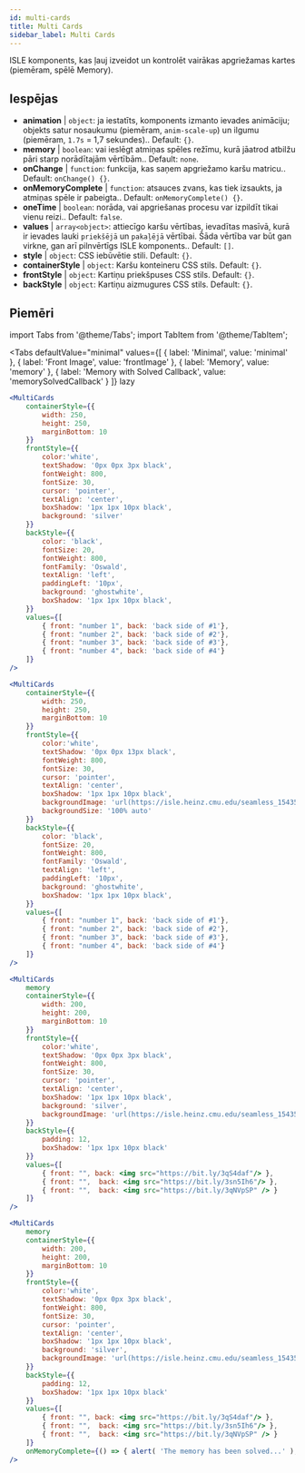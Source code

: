 ```yaml
---
id: multi-cards
title: Multi Cards
sidebar_label: Multi Cards
---
```


ISLE komponents, kas ļauj izveidot un kontrolēt vairākas apgriežamas kartes (piemēram, spēlē Memory).

## Iespējas

* __animation__ | `object`: ja iestatīts, komponents izmanto ievades animāciju; objekts satur nosaukumu (piemēram, `anim-scale-up`) un ilgumu (piemēram, `1.7s` = 1,7 sekundes).. Default: `{}`.
* __memory__ | `boolean`: vai ieslēgt atmiņas spēles režīmu, kurā jāatrod atbilžu pāri starp norādītajām vērtībām.. Default: `none`.
* __onChange__ | `function`: funkcija, kas saņem apgriežamo karšu matricu.. Default: `onChange() {}`.
* __onMemoryComplete__ | `function`: atsauces zvans, kas tiek izsaukts, ja atmiņas spēle ir pabeigta.. Default: `onMemoryComplete() {}`.
* __oneTime__ | `boolean`: norāda, vai apgriešanas procesu var izpildīt tikai vienu reizi.. Default: `false`.
* __values__ | `array<object>`: attiecīgo karšu vērtības, ievadītas masīvā, kurā ir ievades lauki `priekšējā` un `pakaļējā` vērtībai. Šāda vērtība var būt gan virkne, gan arī pilnvērtīgs ISLE komponents.. Default: `[]`.
* __style__ | `object`: CSS iebūvētie stili. Default: `{}`.
* __containerStyle__ | `object`: Karšu konteineru CSS stils. Default: `{}`.
* __frontStyle__ | `object`: Kartiņu priekšpuses CSS stils. Default: `{}`.
* __backStyle__ | `object`: Kartiņu aizmugures CSS stils. Default: `{}`.


## Piemēri

import Tabs from '@theme/Tabs';
import TabItem from '@theme/TabItem';

<Tabs
    defaultValue="minimal"
    values={[
        { label: 'Minimal', value: 'minimal' },
        { label: 'Front Image', value: 'frontImage' },
        { label: 'Memory', value: 'memory' },
        { label: 'Memory with Solved Callback', value: 'memorySolvedCallback' }
    ]}
    lazy
>

<TabItem value="minimal">

```jsx live
<MultiCards
    containerStyle={{
        width: 250,
        height: 250,
        marginBottom: 10
    }}
    frontStyle={{
        color:'white',
        textShadow: '0px 0px 3px black',
        fontWeight: 800,
        fontSize: 30,
        cursor: 'pointer',
        textAlign: 'center',
        boxShadow: '1px 1px 10px black',
        background: 'silver'
    }}
    backStyle={{
        color: 'black',
        fontSize: 20,
        fontWeight: 800,
        fontFamily: 'Oswald',
        textAlign: 'left',
        paddingLeft: '10px',
        background: 'ghostwhite',
        boxShadow: '1px 1px 10px black',
    }}
    values={[
        { front: "number 1", back: 'back side of #1'},
        { front: "number 2", back: 'back side of #2'},
        { front: "number 3", back: 'back side of #3'},
        { front: "number 4", back: 'back side of #4'}
    ]}
/>
```
</TabItem>

<TabItem value="frontImage">

```jsx live
<MultiCards
    containerStyle={{
        width: 250,
        height: 250,
        marginBottom: 10
    }}
    frontStyle={{
        color:'white',
        textShadow: '0px 0px 13px black',
        fontWeight: 800,
        fontSize: 30,
        cursor: 'pointer',
        textAlign: 'center',
        boxShadow: '1px 1px 10px black',
        backgroundImage: 'url(https://isle.heinz.cmu.edu/seamless_1543575455035.png)',
        backgroundSize: '100% auto'
    }}
    backStyle={{
        color: 'black',
        fontSize: 20,
        fontWeight: 800,
        fontFamily: 'Oswald',
        textAlign: 'left',
        paddingLeft: '10px',
        background: 'ghostwhite',
        boxShadow: '1px 1px 10px black',
    }}
    values={[
        { front: "number 1", back: 'back side of #1'},
        { front: "number 2", back: 'back side of #2'},
        { front: "number 3", back: 'back side of #3'},
        { front: "number 4", back: 'back side of #4'}
    ]}
/>
```
</TabItem>

<TabItem value="memory">

```jsx live
<MultiCards
    memory
    containerStyle={{
        width: 200,
        height: 200,
        marginBottom: 10
    }}
    frontStyle={{
        color:'white',
        textShadow: '0px 0px 3px black',
        fontWeight: 800,
        fontSize: 30,
        cursor: 'pointer',
        textAlign: 'center',
        boxShadow: '1px 1px 10px black',
        background: 'silver',
        backgroundImage: 'url(https://isle.heinz.cmu.edu/seamless_1543575455035.png)',
    }}
    backStyle={{
        padding: 12,
        boxShadow: '1px 1px 10px black'
    }}
    values={[
        { front: "", back: <img src="https://bit.ly/3qS4daf"/> },
        { front: "",  back: <img src="https://bit.ly/3sn5Ih6"/> },
        { front: "",  back: <img src="https://bit.ly/3qNVpSP" /> }
    ]}
/>
```
</TabItem>

<TabItem value="memorySolvedCallback">

```jsx live
<MultiCards
    memory
    containerStyle={{
        width: 200,
        height: 200,
        marginBottom: 10
    }}
    frontStyle={{
        color:'white',
        textShadow: '0px 0px 3px black',
        fontWeight: 800,
        fontSize: 30,
        cursor: 'pointer',
        textAlign: 'center',
        boxShadow: '1px 1px 10px black',
        background: 'silver',
        backgroundImage: 'url(https://isle.heinz.cmu.edu/seamless_1543575455035.png)',
    }}
    backStyle={{
        padding: 12,
        boxShadow: '1px 1px 10px black'
    }}
    values={[
        { front: "", back: <img src="https://bit.ly/3qS4daf"/> },
        { front: "",  back: <img src="https://bit.ly/3sn5Ih6"/> },
        { front: "",  back: <img src="https://bit.ly/3qNVpSP" /> }
    ]}
    onMemoryComplete={() => { alert( 'The memory has been solved...' ); }}
/>
```
</TabItem>

</Tabs>


